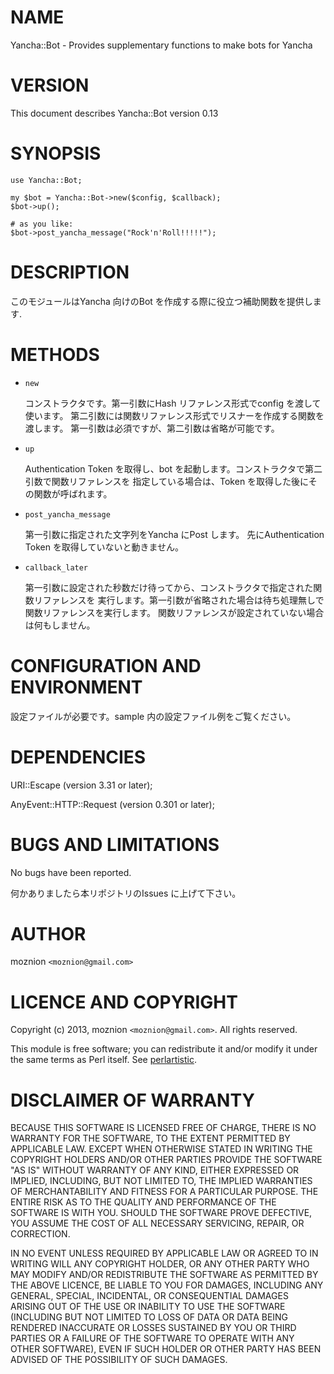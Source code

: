 # NAME

Yancha::Bot - Provides supplementary functions to make bots for Yancha



# VERSION

This document describes Yancha::Bot version 0.13



# SYNOPSIS

    use Yancha::Bot;

    my $bot = Yancha::Bot->new($config, $callback);
    $bot->up();

    # as you like:
    $bot->post_yancha_message("Rock'n'Roll!!!!!");



# DESCRIPTION

このモジュールはYancha 向けのBot を作成する際に役立つ補助関数を提供します.



# METHODS

- `new`

    コンストラクタです。第一引数にHash リファレンス形式でconfig を渡して使います。
    第二引数には関数リファレンス形式でリスナーを作成する関数を渡します。
    第一引数は必須ですが、第二引数は省略が可能です。

- `up`

    Authentication Token を取得し、bot を起動します。コンストラクタで第二引数で関数リファレンスを
    指定している場合は、Token を取得した後にその関数が呼ばれます。

- `post_yancha_message`

    第一引数に指定された文字列をYancha にPost します。
    先にAuthentication Token を取得していないと動きません。

- `callback_later`

    第一引数に設定された秒数だけ待ってから、コンストラクタで指定された関数リファレンスを
    実行します。第一引数が省略された場合は待ち処理無しで関数リファレンスを実行します。
    関数リファレンスが設定されていない場合は何もしません。



# CONFIGURATION AND ENVIRONMENT

設定ファイルが必要です。sample 内の設定ファイル例をご覧ください。



# DEPENDENCIES

URI::Escape (version 3.31 or later);

AnyEvent::HTTP::Request (version 0.301 or later);



# BUGS AND LIMITATIONS

No bugs have been reported.

何かありましたら本リポジトリのIssues に上げて下さい。



# AUTHOR

moznion  `<moznion@gmail.com>`



# LICENCE AND COPYRIGHT

Copyright (c) 2013, moznion `<moznion@gmail.com>`. All rights reserved.

This module is free software; you can redistribute it and/or
modify it under the same terms as Perl itself. See [perlartistic](http://search.cpan.org/perldoc?perlartistic).



# DISCLAIMER OF WARRANTY

BECAUSE THIS SOFTWARE IS LICENSED FREE OF CHARGE, THERE IS NO WARRANTY
FOR THE SOFTWARE, TO THE EXTENT PERMITTED BY APPLICABLE LAW. EXCEPT WHEN
OTHERWISE STATED IN WRITING THE COPYRIGHT HOLDERS AND/OR OTHER PARTIES
PROVIDE THE SOFTWARE "AS IS" WITHOUT WARRANTY OF ANY KIND, EITHER
EXPRESSED OR IMPLIED, INCLUDING, BUT NOT LIMITED TO, THE IMPLIED
WARRANTIES OF MERCHANTABILITY AND FITNESS FOR A PARTICULAR PURPOSE. THE
ENTIRE RISK AS TO THE QUALITY AND PERFORMANCE OF THE SOFTWARE IS WITH
YOU. SHOULD THE SOFTWARE PROVE DEFECTIVE, YOU ASSUME THE COST OF ALL
NECESSARY SERVICING, REPAIR, OR CORRECTION.

IN NO EVENT UNLESS REQUIRED BY APPLICABLE LAW OR AGREED TO IN WRITING
WILL ANY COPYRIGHT HOLDER, OR ANY OTHER PARTY WHO MAY MODIFY AND/OR
REDISTRIBUTE THE SOFTWARE AS PERMITTED BY THE ABOVE LICENCE, BE
LIABLE TO YOU FOR DAMAGES, INCLUDING ANY GENERAL, SPECIAL, INCIDENTAL,
OR CONSEQUENTIAL DAMAGES ARISING OUT OF THE USE OR INABILITY TO USE
THE SOFTWARE (INCLUDING BUT NOT LIMITED TO LOSS OF DATA OR DATA BEING
RENDERED INACCURATE OR LOSSES SUSTAINED BY YOU OR THIRD PARTIES OR A
FAILURE OF THE SOFTWARE TO OPERATE WITH ANY OTHER SOFTWARE), EVEN IF
SUCH HOLDER OR OTHER PARTY HAS BEEN ADVISED OF THE POSSIBILITY OF
SUCH DAMAGES.
